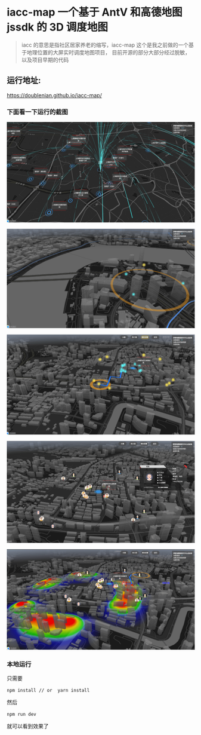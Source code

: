 # iacc-map 一个基于 AntV 和高德地图 jssdk 的 3D 调度地图

> iacc 的意思是指社区居家养老的缩写，iacc-map 这个是我之前做的一个基于地理位置的大屏实时调度地图项目，
> 目前开源的部分大部分经过脱敏，以及项目早期的代码

## 运行地址:

https://doublenian.github.io/iacc-map/

### 下面看一下运行的截图

![image](./screenshots/image11.png)

![image](./screenshots/image2.png)

![image](./screenshots/image3.png)

![image](./screenshots/image4.png)

![image](./screenshots/image5.png)

### 本地运行

只需要

```
npm install // or  yarn install
```

然后

```
npm run dev
```

就可以看到效果了
